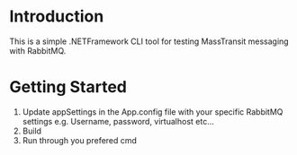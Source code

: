# Introduction 
This is a simple .NETFramework CLI tool for testing MassTransit messaging with RabbitMQ.

# Getting Started
1.	Update appSettings in the App.config file with your specific RabbitMQ settings
    e.g. Username, password, virtualhost etc...
2.	Build
3.	Run through you prefered cmd
